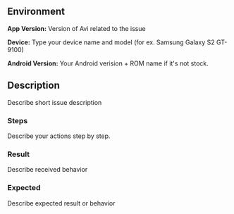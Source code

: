 ## Environment
**App Version:** Version of Avi related to the issue

**Device:** Type your device name and model (for ex. Samsung Galaxy S2 GT-9100)

**Android Version:** Your Android verision + ROM name if it's not stock.  

## Description
Describe short issue description

### Steps
Describe your actions step by step.

### Result
Describe received behavior


### Expected
Describe expected result or behavior
